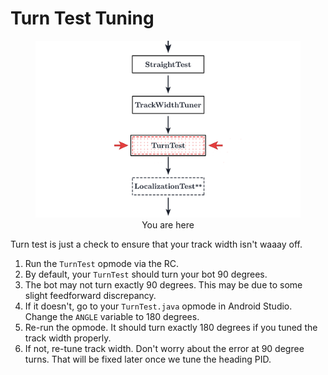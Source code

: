 # Turn Test Tuning

<figure align="center">
    <img src="./assets/you-are-here/YouAreHere-TurnTest-quarter.png">
    <figcaption class="mt-2 text-gray-600">You are here</figcaption>
</figure>

Turn test is just a check to ensure that your track width isn't waaay off.

1. Run the `TurnTest` opmode via the RC.
2. By default, your `TurnTest` should turn your bot 90 degrees.
3. The bot may not turn exactly 90 degrees. This may be due to some slight feedforward discrepancy.
4. If it doesn't, go to your `TurnTest.java` opmode in Android Studio. Change the `ANGLE` variable to 180 degrees.
5. Re-run the opmode. It should turn exactly 180 degrees if you tuned the track width properly.
6. If not, re-tune track width. Don't worry about the error at 90 degree turns. That will be fixed later once we tune the heading PID.
